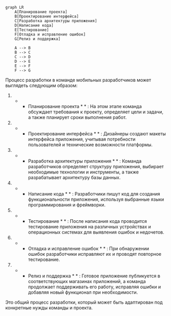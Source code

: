 ```mermaid
graph LR
    A[Планирование проекта]
    B[Проектирование интерфейса]
    C[Разработка архитектуры приложения]
    D[Написание кода]
    E[Тестирование]
    F[Отладка и исправление ошибок]
    G[Релиз и поддержка]
    
    A --> B
    B --> C
    C --> D
    D --> E
    E --> F
    F --> G
```

Процесс разработки в команде мобильных разработчиков может выглядеть следующим образом:

1.  *  * Планирование проекта *  * : На этом этапе команда обсуждает требования к проекту, определяет цели и задачи, а также планирует сроки выполнения работ.

2.  *  * Проектирование интерфейса *  * : Дизайнеры создают макеты интерфейса приложения, учитывая потребности пользователей и технические возможности платформы.

3.  *  * Разработка архитектуры приложения *  * : Команда разработчиков определяет структуру приложения, выбирает необходимые технологии и инструменты, а также разрабатывает архитектуру базы данных.

4.  *  * Написание кода *  * : Разработчики пишут код для создания функциональности приложения, используя выбранные языки программирования и фреймворки.

5.  *  * Тестирование *  * : После написания кода проводится тестирование приложения на различных устройствах и операционных системах для выявления ошибок и недочетов.

6.  *  * Отладка и исправление ошибок *  * : При обнаружении ошибок разработчики исправляют их и проводят повторное тестирование.

7.  *  * Релиз и поддержка *  * : Готовое приложение публикуется в соответствующих магазинах приложений, а команда продолжает поддерживать его работу, исправляя ошибки и добавляя новый функционал при необходимости.

Это общий процесс разработки, который может быть адаптирован под конкретные нужды команды и проекта.
